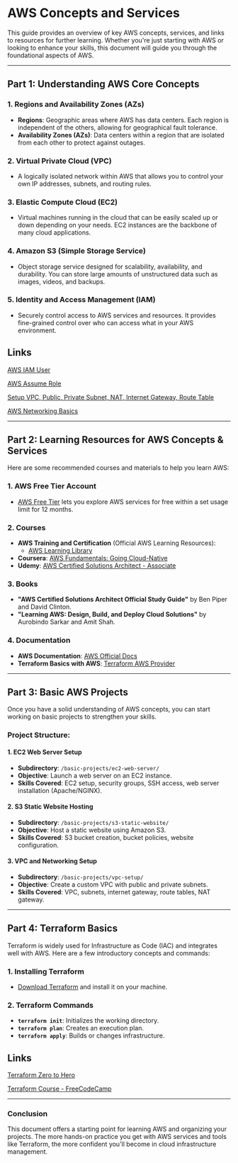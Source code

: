 # AWS Concepts and Services

This guide provides an overview of key AWS concepts, services, and links to resources for further learning. Whether you're just starting with AWS or looking to enhance your skills, this document will guide you through the foundational aspects of AWS.

---

## Part 1: Understanding AWS Core Concepts

### 1. **Regions and Availability Zones (AZs)**
   - **Regions**: Geographic areas where AWS has data centers. Each region is independent of the others, allowing for geographical fault tolerance.
   - **Availability Zones (AZs)**: Data centers within a region that are isolated from each other to protect against outages.

### 2. **Virtual Private Cloud (VPC)**
   - A logically isolated network within AWS that allows you to control your own IP addresses, subnets, and routing rules.

### 3. **Elastic Compute Cloud (EC2)**
   - Virtual machines running in the cloud that can be easily scaled up or down depending on your needs. EC2 instances are the backbone of many cloud applications.

### 4. **Amazon S3 (Simple Storage Service)**
   - Object storage service designed for scalability, availability, and durability. You can store large amounts of unstructured data such as images, videos, and backups.

### 5. **Identity and Access Management (IAM)**
   - Securely control access to AWS services and resources. It provides fine-grained control over who can access what in your AWS environment.

## Links 

[AWS IAM User](https://www.youtube.com/watch?v=bO25vbkoJlA&list=PL7iMyoQPMtAN4xl6oWzafqJebfay7K8KP)

[AWS Assume Role](https://www.youtube.com/watch?v=MkiWa31iV6U&list=PL7iMyoQPMtAN4xl6oWzafqJebfay7K8KP&index=3)

[Setup VPC, Public, Private Subnet, NAT, Internet Gateway, Route Table](https://www.youtube.com/watch?v=43tIX7901Gs&list=PL7iMyoQPMtAN4xl6oWzafqJebfay7K8KP&index=5)

[AWS Networking Basics](https://www.youtube.com/watch?v=2doSoMN2xvI)

---

## Part 2: Learning Resources for AWS Concepts & Services

Here are some recommended courses and materials to help you learn AWS:

### 1. **AWS Free Tier Account**
   - [AWS Free Tier](https://aws.amazon.com/free/) lets you explore AWS services for free within a set usage limit for 12 months.

### 2. **Courses**
   - **AWS Training and Certification** (Official AWS Learning Resources):
     - [AWS Learning Library](https://aws.amazon.com/training/)
   - **Coursera**: [AWS Fundamentals: Going Cloud-Native](https://www.coursera.org/learn/aws-fundamentals-going-cloud-native)
   - **Udemy**: [AWS Certified Solutions Architect - Associate](https://www.udemy.com/course/aws-certified-solutions-architect-associate/)

### 3. **Books**
   - **"AWS Certified Solutions Architect Official Study Guide"** by Ben Piper and David Clinton.
   - **"Learning AWS: Design, Build, and Deploy Cloud Solutions"** by Aurobindo Sarkar and Amit Shah.

### 4. **Documentation**
   - **AWS Documentation**: [AWS Official Docs](https://docs.aws.amazon.com/)
   - **Terraform Basics with AWS**: [Terraform AWS Provider](https://registry.terraform.io/providers/hashicorp/aws/latest/docs)

---

## Part 3: Basic AWS Projects

Once you have a solid understanding of AWS concepts, you can start working on basic projects to strengthen your skills.

### Project Structure:
#### 1. **EC2 Web Server Setup**
   - **Subdirectory**: `/basic-projects/ec2-web-server/`
   - **Objective**: Launch a web server on an EC2 instance.
   - **Skills Covered**: EC2 setup, security groups, SSH access, web server installation (Apache/NGINX).

#### 2. **S3 Static Website Hosting**
   - **Subdirectory**: `/basic-projects/s3-static-website/`
   - **Objective**: Host a static website using Amazon S3.
   - **Skills Covered**: S3 bucket creation, bucket policies, website configuration.

#### 3. **VPC and Networking Setup**
   - **Subdirectory**: `/basic-projects/vpc-setup/`
   - **Objective**: Create a custom VPC with public and private subnets.
   - **Skills Covered**: VPC, subnets, internet gateway, route tables, NAT gateway.

---

## Part 4: Terraform Basics

Terraform is widely used for Infrastructure as Code (IAC) and integrates well with AWS. Here are a few introductory concepts and commands:

### 1. **Installing Terraform**
   - [Download Terraform](https://www.terraform.io/downloads.html) and install it on your machine.

### 2. **Terraform Commands**
   - **`terraform init`**: Initializes the working directory.
   - **`terraform plan`**: Creates an execution plan.
   - **`terraform apply`**: Builds or changes infrastructure.

## Links 

[Terraform Zero to Hero](https://www.youtube.com/watch?v=fgp-t5SqQmM&list=PLdpzxOOAlwvI0O4PeKVV1-yJoX2AqIWuf)

[Terraform Course - FreeCodeCamp](https://www.youtube.com/watch?v=SLB_c_ayRMo&t=1251s)

---

### Conclusion
This document offers a starting point for learning AWS and organizing your projects. The more hands-on practice you get with AWS services and tools like Terraform, the more confident you'll become in cloud infrastructure management.